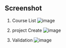 ## Screenshot

1. Course List
![image](https://github.com/user-attachments/assets/924cc1ed-265b-4184-9a00-e1a8e2a3c3fe)

2. project Create
![image](https://github.com/user-attachments/assets/2ecddd74-7f17-45eb-ad19-35dfb734b13c)

3. Validation
![image](https://github.com/user-attachments/assets/1e5b10d0-e40d-4a9e-9d42-6cc29b3ce62e)
